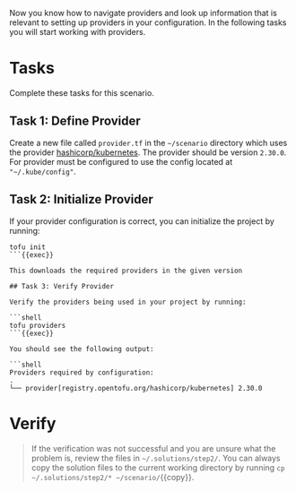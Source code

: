Now you know how to navigate providers and look up information that is relevant to setting up providers in your configuration.  In the following tasks you will start working with providers.

# Tasks

Complete these tasks for this scenario. 

## Task 1: Define Provider

Create a new file called `provider.tf` in the `~/scenario` directory which uses the provider [hashicorp/kubernetes](https://registry.terraform.io/providers/hashicorp/kubernetes/latest). The provider should be version `2.30.0`. For provider must be configured to use the config located at `"~/.kube/config"`.

## Task 2: Initialize Provider

If your provider configuration is correct, you can initialize the project by running:

```shell
tofu init
```{{exec}}

This downloads the required providers in the given version

## Task 3: Verify Provider

Verify the providers being used in your project by running:

```shell
tofu providers
```{{exec}}

You should see the following output:

```shell
Providers required by configuration:
.
└── provider[registry.opentofu.org/hashicorp/kubernetes] 2.30.0
```

# Verify

> If the verification was not successful and you are unsure what the problem is, review the files in `~/.solutions/step2/`. You can always copy the solution files to the current working directory by running `cp ~/.solutions/step2/* ~/scenario/`{{copy}}.

